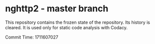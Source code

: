 # nghttp2 - master branch

This repository contains the frozen state of the repository.
Its history is cleared. It is used only for static code
analysis with Codacy.

Commit Time: 1711607027